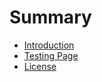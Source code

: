 # Summary

- [Introduction](./chapter_1.md)
- [Testing Page](./testing.md)
- [License](./LICENSE.md)
